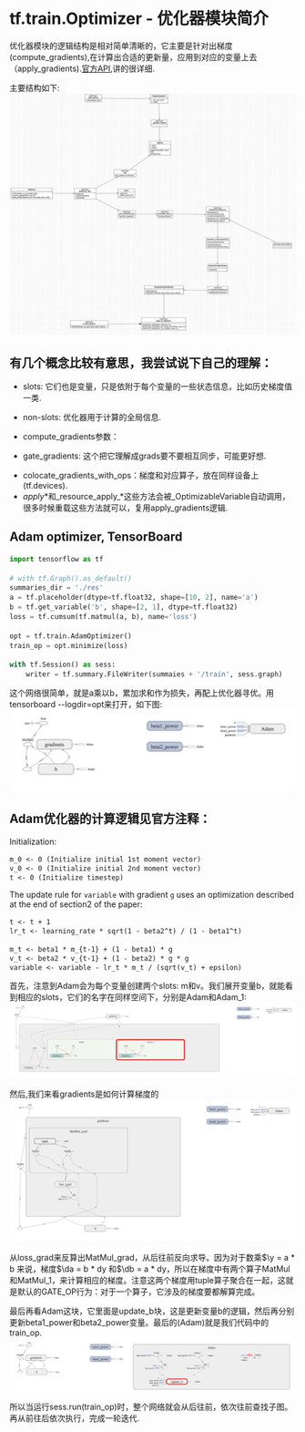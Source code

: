 # tf.train.Optimizer - 优化器模块简介

优化器模块的逻辑结构是相对简单清晰的，它主要是针对出梯度(compute_gradients),在计算出合适的更新量，应用到对应的变量上去（apply_gradients).[官方API](https://www.tensorflow.org/api_docs/python/tf/train/Optimizer),讲的很详细.

主要结构如下:
![](./res/gradients.jpg)

## 有几个概念比较有意思，我尝试说下自己的理解：

   *  slots: 它们也是变量，只是依附于每个变量的一些状态信息，比如历史梯度值一类.
   +    non-slots: 优化器用于计算的全局信息.
   *  compute_gradients参数：
   +    gate_gradients: 这个把它理解成grads要不要相互同步，可能更好想.
   *  colocate_gradients_with_ops：梯度和对应算子，放在同样设备上(tf.devices).
   *  _apply_*和_resource_apply_*这些方法会被_OptimizableVariable自动调用，很多时候重载这些方法就可以，复用apply_gradients逻辑.

## Adam optimizer, TensorBoard
```python
import tensorflow as tf

# with tf.Graph().as_default()
summaries_dir = './res'
a = tf.placeholder(dtype=tf.float32, shape=[10, 2], name='a')
b = tf.get_variable('b', shape=[2, 1], dtype=tf.float32)
loss = tf.cumsum(tf.matmul(a, b), name='loss')

opt = tf.train.AdamOptimizer()
train_op = opt.minimize(loss)

with tf.Session() as sess:
    writer = tf.summary.FileWriter(summaies + '/train', sess.graph)
```
这个网络很简单，就是a乘以b，累加求和作为损失，再配上优化器寻优。用tensorboard --logdir=opt来打开，如下图:
![](./res/all.png)

## Adam优化器的计算逻辑见官方注释：
Initialization:

```
m_0 <- 0 (Initialize initial 1st moment vector)
v_0 <- 0 (Initialize initial 2nd moment vector)
t <- 0 (Initialize timestep)
```

The update rule for `variable` with gradient `g` uses an optimization
described at the end of section2 of the paper:

```
t <- t + 1
lr_t <- learning_rate * sqrt(1 - beta2^t) / (1 - beta1^t)

m_t <- beta1 * m_{t-1} + (1 - beta1) * g
v_t <- beta2 * v_{t-1} + (1 - beta2) * g * g
variable <- variable - lr_t * m_t / (sqrt(v_t) + epsilon)
```
首先，注意到Adam会为每个变量创建两个slots: m和v。我们展开变量b，就能看到相应的slots，它们的名字在同样空间下，分别是Adam和Adam_1:
![](./res/var_b.png)

然后,我们来看gradients是如何计算梯度的
![](./res/gradients.png)

从loss_grad来反算出MatMul_grad，从后往前反向求导。因为对于数乘$\y = a * b 来说，梯度$\da = b * dy 和$\db = a * dy，所以在梯度中有两个算子MatMul和MatMul_1，来计算相应的梯度。注意这两个梯度用tuple算子聚合在一起，这就是默认的GATE_OP行为：对于一个算子，它涉及的梯度要都解算完成。

最后再看Adam这块，它里面是update_b块，这是更新变量b的逻辑，然后再分别更新beta1_power和beta2_power变量。最后的(Adam)就是我们代码中的train_op.
![](./res/update.png)
所以当运行sess.run(train_op)时，整个网络就会从后往前，依次往前查找子图。再从前往后依次执行，完成一轮迭代.
